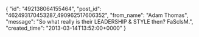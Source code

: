  {
   "id": "492138064155464",
   "post_id": "462493170453287_490962517606352",
   "from_name": "Adam Thomas",
   "message": "So what really is their LEADERSHIP & STYLE then? FaScIsM.",
   "created_time": "2013-03-14T13:52:00+0000"
 }
